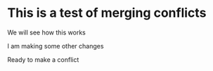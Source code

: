 # This is a test of merging conflicts

We will see how this works

I am making some other changes

Ready to make a conflict
